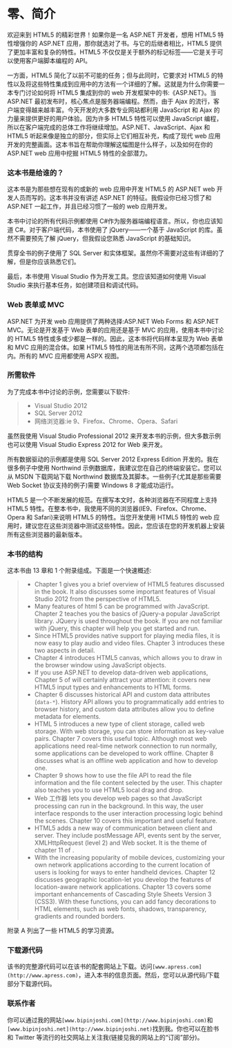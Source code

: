 # 零、简介

欢迎来到 HTML5 的精彩世界！如果你是一名 ASP.NET 开发者，想用 HTML5 特性增强你的 ASP.NET 应用，那你就选对了书。与它的后继者相比，HTML5 提供了更加丰富和复杂的特性。HTML5 不仅仅是关于额外的标记标签——它是关于可以使用客户端脚本编程的 API。

一方面，HTML5 简化了以前不可能的任务；但与此同时，它要求对 HTML5 的特性以及将这些特性集成到应用中的方法有一个详细的了解。这就是为什么你需要一本专门讨论如何将 HTML5 集成到你的 web 开发框架中的书:《ASP.NET》。当 ASP.NET 最初发布时，核心焦点是服务器端编程。然而，由于 Ajax 的流行，客户端变得越来越丰富。今天开发的大多数专业网站都利用 JavaScript 和 Ajax 的力量来提供更好的用户体验。因为许多 HTML5 特性可以使用 JavaScript 编程，所以在客户端完成的总体工作将继续增加。ASP.NET、JavaScript、Ajax 和 HTML5 听起来像是独立的部分，但实际上它们相互补充，构成了现代 web 应用开发的完整画面。这本书旨在帮助你理解这幅图是什么样子，以及如何在你的 ASP.NET web 应用中挖掘 HTML5 特性的全部潜力。

### 这本书是给谁的？

这本书是为那些想在现有的或新的 web 应用中开发 HTML5 的 ASP.NET web 开发人员而写的。这本书并没有讲述 ASP.NET 的特征。我假设你已经习惯了和 ASP.NET 一起工作，并且已经习惯了一般的 web 应用开发。

本书中讨论的所有代码示例都使用 C#作为服务器端编程语言。所以，你也应该知道 C#。对于客户端代码，本书使用了 jQuery——一个基于 JavaScript 的库。虽然不需要预先了解 jQuery，但我假设您熟悉 JavaScript 的基础知识。

贯穿全书的例子使用了 SQL Server 和实体框架。虽然你不需要对这些有详细的了解，但是你应该熟悉它们。

最后，本书使用 Visual Studio 作为开发工具。您应该知道如何使用 Visual Studio 来执行基本任务，如创建项目和调试代码。

### Web 表单或 MVC

ASP.NET 为开发 web 应用提供了两种选择:ASP.NET Web Forms 和 ASP.NET MVC。无论是开发基于 Web 表单的应用还是基于 MVC 的应用，使用本书中讨论的 HTML5 特性或多或少都是一样的。因此，这本书将代码样本呈现为 Web 表单和 MVC 应用的混合体。如果 HTML5 特性的用法有所不同，这两个选项都包括在内。所有的 MVC 应用都使用 ASPX 视图。

### 所需软件

为了完成本书中讨论的示例，您需要以下软件:

> *   Visual Studio 2012
> *   SQL Server 2012
> *   网络浏览器:ie 9、Firefox、Chrome、Opera、Safari

虽然我使用 Visual Studio Professional 2012 来开发本书的示例，但大多数示例也可以使用 Visual Studio Express 2012 for Web 来开发。

所有数据驱动的示例都是使用 SQL Server 2012 Express Edition 开发的。我在很多例子中使用 Northwind 示例数据库，我建议您在自己的终端安装它。您可以从 MSDN 下载网站下载 Northwind 数据库及其脚本。一些例子(尤其是那些需要 Web Socket 协议支持的例子)需要 Windows 8 才能成功运行。

HTML5 是一个不断发展的规范。在撰写本文时，各种浏览器在不同程度上支持 HTML5 特性。在整本书中，我使用不同的浏览器(IE9、Firefox、Chrome、Opera 和 Safari)来说明 HTML5 的特性。当您开发使用 HTML5 特性的 web 应用时，建议您在这些浏览器中测试这些特性。因此，您应该在您的开发机器上安装所有这些浏览器的最新版本。

### 本书的结构

这本书由 13 章和 1 个附录组成。下面是一个快速概述:

> *   Chapter 1 gives you a brief overview of HTML5 features discussed in the book. It also discusses some important features of Visual Studio 2012 from the perspective of HTML5.
> *   Many features of html 5 can be programmed with JavaScript. Chapter 2 teaches you the basics of jQuery-a popular JavaScript library. JQuery is used throughout the book. If you are not familiar with jQuery, this chapter will help you get started and run.
> *   Since HTML5 provides native support for playing media files, it is now easy to play audio and video files. Chapter 3 introduces these two aspects in detail.
> *   Chapter 4 introduces HTML5 canvas, which allows you to draw in the browser window using JavaScript objects.
> *   If you use ASP.NET to develop data-driven web applications, Chapter 5 of will certainly attract your attention: it covers new HTML5 input types and enhancements to HTML forms.
> *   Chapter 6 discusses historical API and custom data attributes (`data-*`). History API allows you to programmatically add entries to browser history, and custom data attributes allow you to define metadata for elements.
> *   HTML 5 introduces a new type of client storage, called web storage. With web storage, you can store information as key-value pairs. Chapter 7 covers this useful topic. Although most web applications need real-time network connection to run normally, some applications can be developed to work offline. Chapter 8 discusses what is an offline web application and how to develop one.
> *   Chapter 9 shows how to use the file API to read the file information and the file content selected by the user. This chapter also teaches you to use HTML5 local drag and drop.
> *   Web 工作器 lets you develop web pages so that JavaScript processing can run in the background. In this way, the user interface responds to the user interaction processing logic behind the scenes. Chapter 10 covers this important and useful feature.
> *   HTML5 adds a new way of communication between client and server. They include postMessage API, events sent by the server, XMLHttpRequest (level 2) and Web socket. It is the theme of chapter 11 of .
> *   With the increasing popularity of mobile devices, customizing your own network applications according to the current location of users is looking for ways to enter handheld devices. Chapter 12 discusses geographic location-let you develop the features of location-aware network applications. Chapter 13 covers some important enhancements of Cascading Style Sheets Version 3 (CSS3). With these functions, you can add fancy decorations to HTML elements, such as web fonts, shadows, transparency, gradients and rounded borders.

附录 A 列出了一些 HTML5 的学习资源。

### 下载源代码

该书的完整源代码可以在该书的配套网站上下载。访问`[www.apress.com](http://www.apress.com)`，进入本书的信息页面。然后，您可以从源代码/下载部分下载源代码。

### 联系作者

你可以通过我的网站`[www.bipinjoshi.com](http://www.bipinjoshi.com)`和`[www.bipinjoshi.net](http://www.bipinjoshi.net)`找到我。你也可以在脸书和 Twitter 等流行的社交网站上关注我(链接见我的网站上的“订阅”部分)。